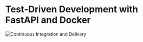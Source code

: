 # Test-Driven Development with FastAPI and Docker

![Continuous Integration and Delivery](https://github.com/jccamargo94/fastapi_course/workflows/Continuous%20Integration%20and%20Delivery/badge.svg?branch=main)